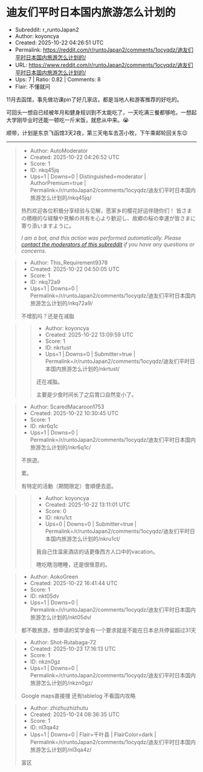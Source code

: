 # 迪友们平时日本国内旅游怎么计划的

- Subreddit: r_runtoJapan2
- Author: koyoncya
- Created: 2025-10-22 04:26:51 UTC
- Permalink: https://reddit.com/r/runtoJapan2/comments/1ocyqdz/迪友们平时日本国内旅游怎么计划的/
- URL: https://www.reddit.com/r/runtoJapan2/comments/1ocyqdz/迪友们平时日本国内旅游怎么计划的/
- Ups: 7 | Ratio: 0.82 | Comments: 8
- Flair: 不懂就问


11月去函馆，事先做功课pin了好几家店，都是当地人和游客推荐的好吃的。

可回头一想自已经被年月和健身规训到不太能吃了，一天吃满三餐都够呛。一想起大学刚毕业时还能一顿吃一斤米饭，就悲从中来。😭

顺带，计划是东京飞函馆3天2夜，第三天电车去苫小牧，下午乘邮轮回关东😉


---

> - Author: AutoModerator
> - Created: 2025-10-22 04:26:52 UTC
> - Score: 1
> - ID: nkq45jq
> - Ups=1 | Downs=0 | Distinguished=moderator | AuthorPremium=true | Permalink=/r/runtoJapan2/comments/1ocyqdz/迪友们平时日本国内旅游怎么计划的/nkq45jq/
>
> 热烈欢迎各位积极分享经验与见解，愿家乡的樱花好运伴随你们！
> 皆さまの積極的な経験や見解の共有を心より歓迎し、故郷の桜の幸運が皆さまに寄り添いますように。
> 
> *I am a bot, and this action was performed automatically. Please [contact the moderators of this subreddit](/message/compose/?to=/r/runtoJapan2) if you have any questions or concerns.*

> - Author: This_Requirement9378
> - Created: 2025-10-22 04:50:05 UTC
> - Score: 1
> - ID: nkq72a9
> - Ups=1 | Downs=0 | Permalink=/r/runtoJapan2/comments/1ocyqdz/迪友们平时日本国内旅游怎么计划的/nkq72a9/
>
> 不增肌吗？还是在减脂

>> - Author: koyoncya
>> - Created: 2025-10-22 13:09:59 UTC
>> - Score: 1
>> - ID: nkrtust
>> - Ups=1 | Downs=0 | Submitter=true | Permalink=/r/runtoJapan2/comments/1ocyqdz/迪友们平时日本国内旅游怎么计划的/nkrtust/
>>
>> 还在减脂。
>> 
>> 主要是少食时间长了之后胃口自然变小了。

> - Author: ScaredMacaroon1753
> - Created: 2025-10-22 10:30:45 UTC
> - Score: 1
> - ID: nkr6q1c
> - Ups=1 | Downs=0 | Permalink=/r/runtoJapan2/comments/1ocyqdz/迪友们平时日本国内旅游怎么计划的/nkr6q1c/
>
> 不旅遊。
> 
> 累。
> 
> 有特定的活動（期間限定）會順便去逛。

>> - Author: koyoncya
>> - Created: 2025-10-22 13:11:01 UTC
>> - Score: 0
>> - ID: nkru1ct
>> - Ups=0 | Downs=0 | Submitter=true | Permalink=/r/runtoJapan2/comments/1ocyqdz/迪友们平时日本国内旅游怎么计划的/nkru1ct/
>>
>> 我自己住温泉酒店的话更像西方人口中的vacation。
>> 
>> 瞎吃瞎泡瞎睡，还是很惬意的。

> - Author: AokoGreen
> - Created: 2025-10-22 16:41:44 UTC
> - Score: 1
> - ID: nkt05dv
> - Ups=1 | Downs=0 | Permalink=/r/runtoJapan2/comments/1ocyqdz/迪友们平时日本国内旅游怎么计划的/nkt05dv/
>
> 都不敢旅游，想申请的奖学金有一个要求就是不能在日本总共停留超过31天

> - Author: Shot-Rutabaga-72
> - Created: 2025-10-23 17:16:13 UTC
> - Score: 1
> - ID: nkzn0gz
> - Ups=1 | Downs=0 | Permalink=/r/runtoJapan2/comments/1ocyqdz/迪友们平时日本国内旅游怎么计划的/nkzn0gz/
>
> Google maps直接搜 还有tablelog 不看国内攻略

> - Author: zhizhuzhizhutu
> - Created: 2025-10-24 08:36:35 UTC
> - Score: 1
> - ID: nl3qa4z
> - Ups=1 | Downs=0 | Flair=千叶县 | FlairColor=dark | Permalink=/r/runtoJapan2/comments/1ocyqdz/迪友们平时日本国内旅游怎么计划的/nl3qa4z/
>
> 富区
